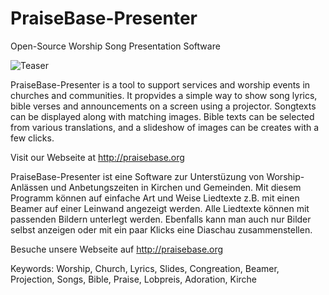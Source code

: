 # PraiseBase-Presenter
Open-Source Worship Song Presentation Software

![Teaser](http://praisebase.org/wp-content/uploads/2012/09/presentation.jpg)

PraiseBase-Presenter is a tool to support services and worship events in churches and communities. It propvides a simple way to show song lyrics, bible verses and announcements on a screen using a projector. Songtexts can be displayed along with matching images. Bible texts can be selected from various translations, and a slideshow of images can be creates with a few clicks. 

Visit our Webseite at http://praisebase.org

PraiseBase-Presenter ist eine Software zur Unterstüzung von Worship-Anlässen und Anbetungszeiten in Kirchen und Gemeinden. Mit diesem Programm können auf einfache Art und Weise Liedtexte z.B. mit einen Beamer auf einer Leinwand angezeigt werden. Alle Liedtexte können mit passenden Bildern unterlegt werden. Ebenfalls kann man auch nur Bilder selbst anzeigen oder mit ein paar Klicks eine Diaschau zusammenstellen.

Besuche unsere Webseite auf http://praisebase.org

Keywords: Worship, Church, Lyrics, Slides, Congreation, Beamer, Projection, Songs, Bible, Praise, Lobpreis, Adoration, Kirche
